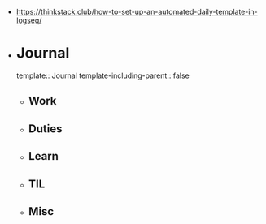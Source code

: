 - https://thinkstack.club/how-to-set-up-an-automated-daily-template-in-logseq/
- # Journal
  template:: Journal
  template-including-parent:: false
	- ## Work
	- ## Duties
	- ## Learn
	- ## TIL
	- ## Misc
